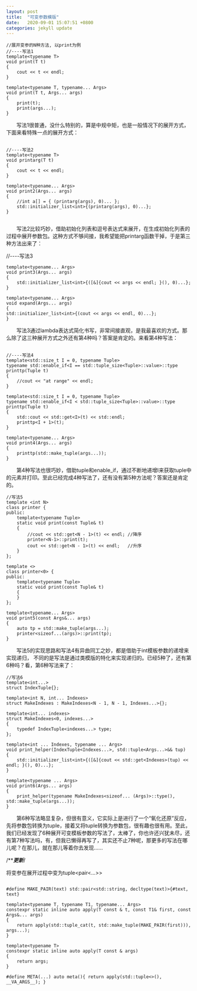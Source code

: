 ```yaml
---
layout: post
title:  "可变参数模版"
date:   2020-09-01 15:07:51 +0800
categories: jekyll update
---
```




```
//展开变参的N种方法, 以print为例
//----写法1
template<typename T>
void print(T t)
{
    cout << t << endl;
}

template<typename T, typename... Args>
void print(T t, Args... args)
{
    print(t);
    print(args...);
}

```




　　写法1很普通，没什么特别的，算是中规中矩，也是一般情况下的展开方式，下面来看特殊一点的展开方式：

```
 
//----写法2
template<typename T>
void printarg(T t)
{
    cout << t << endl;
}

template<typename... Args>
void print2(Args... args)
{
    //int a[] = { (printarg(args), 0)... };
    std::initializer_list<int>{(printarg(args), 0)...};
}


```

　　写法2比较巧妙，借助初始化列表和逗号表达式来展开，在生成初始化列表的过程中展开参数包。这种方式不够间接，我希望能把printarg函数干掉，于是第三种方法出来了：

//----写法3
```
template<typename... Args>
void print3(Args... args)
{
    std::initializer_list<int>{([&]{cout << args << endl; }(), 0)...};
}

template<typename... Args>
void expand(Args... args)
{
std::initializer_list<int>{(cout << args << endl, 0)...};
}

 ```

　　写法3通过lambda表达式简化书写，非常间接直观，是我最喜欢的方式。那么除了这三种展开方式之外还有第4种吗？答案是肯定的。来看第4种写法：
```

//----写法4
template<std::size_t I = 0, typename Tuple>
typename std::enable_if<I == std::tuple_size<Tuple>::value>::type printtp(Tuple t)
{
    //cout << "at range" << endl;
}

template<std::size_t I = 0, typename Tuple>
typename std::enable_if<I < std::tuple_size<Tuple>::value>::type printtp(Tuple t)
{
    std::cout << std::get<I>(t) << std::endl;
    printtp<I + 1>(t);
}

template<typename... Args>
void print4(Args... args)
{
    printtp(std::make_tuple(args...));
}
```
　　第4种写法也很巧妙，借助tuple和enable_if，通过不断地递增I来获取tuple中的元素并打印。至此已经完成4种写法了，还有没有第5种方法呢？答案还是肯定的。

```
//写法5
template <int N>
class printer {
public:
    template<typename Tuple>
    static void print(const Tuple& t) 
    {
        //cout << std::get<N - 1>(t) << endl; //降序
        printer<N-1>::print(t);
        cout << std::get<N - 1>(t) << endl;   //升序
    }
};

template <>
class printer<0> {
public:
    template<typename Tuple>
    static void print(const Tuple& t)
    {    
    }
};

template<typename... Args>
void print5(const Args&... args)
{
    auto tp = std::make_tuple(args...);
    printer<sizeof...(args)>::print(tp);
}
```
　　写法5的实现思路和写法4有异曲同工之妙，都是借助于int模板参数的递增来实现递归，
不同的是写法是通过类模版的特化来实现递归的。已经5种了，还有第6种吗？看，第6种写法来了：

```
//写法6
template<int...>
struct IndexTuple{};

template<int N, int... Indexes>
struct MakeIndexes : MakeIndexes<N - 1, N - 1, Indexes...>{};

template<int... indexes>
struct MakeIndexes<0, indexes...>
{
    typedef IndexTuple<indexes...> type;
};

template<int ... Indexes, typename ... Args>
void print_helper(IndexTuple<Indexes...>, std::tuple<Args...>&& tup)
{
    std::initializer_list<int>{([&]{cout << std::get<Indexes>(tup) << endl; }(), 0)...};
}

template<typename ... Args>
void print6(Args... args)
{
    print_helper(typename MakeIndexes<sizeof... (Args)>::type(), std::make_tuple(args...));
}
```



　　第6种写法略显复杂，但很有意义，它实际上是进行了一个“氧化还原”反应，先将参数包转换为tuple，接着又将tuple转换为参数包，很有趣也很有用。至此，我们已经发现了6种展开可变模板参数的写法了，太棒了，你也许还兴犹未尽，还有第7种写法吗，有，但我已懒得再写了，其实还不止7种呢，那更多的写法在哪儿呢？在那儿，就在那儿等着你去发现……

/*****************更新***************/

将变参在展开过程中变为tuple<pair<...>>
```

#define MAKE_PAIR(text) std::pair<std::string, decltype(text)>{#text, text}

template<typename T, typename T1, typename... Args>
constexpr static inline auto apply(T const & t, const T1& first, const Args&... args)
{
    return apply(std::tuple_cat(t, std::make_tuple(MAKE_PAIR(first))), args...);
}

template<typename T>
constexpr static inline auto apply(T const & args)
{
    return args;
}

#define META(...) auto meta(){ return apply(std::tuple<>(), __VA_ARGS__); }

 
```